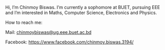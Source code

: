  Hi, I’m Chinmoy Biswas.
 I’m currently a sophomore at BUET, pursuing EEE and
 I’m interested in Maths, Computer Science, Electronics and Physics.

 
 How to reach me:
 
 Mail: chinmoybiswas@ug.eee.buet.ac.bd
 
 Facebook: https://www.facebook.com/chinmoy.biswas.3194/

<!---
chinime/chinime is a ✨ special ✨ repository because its `README.md` (this file) appears on your GitHub profile.
You can click the Preview link to take a look at your changes.
--->
